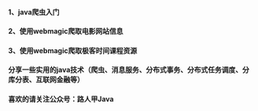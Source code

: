 #### 1、java爬虫入门
#### 2、使用webmagic爬取电影网站信息
#### 3、使用webmagic爬取极客时间课程资源

#### 分享一些实用的java技术（爬虫、消息服务、分布式事务、分布式任务调度、分库分表、互联网金融等）
#### 喜欢的请关注公众号：路人甲Java